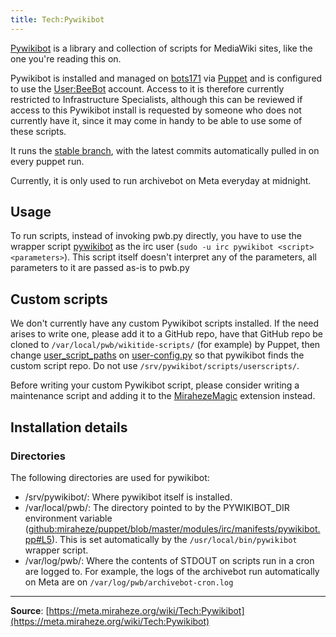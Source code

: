```yaml
---
title: Tech:Pywikibot
---
```


[Pywikibot](https://meta.miraheze.org/wiki/mediawikiwiki:Manual:Pywikibot) is a library and collection of scripts for MediaWiki sites, like the one you're reading this on.

Pywikibot is installed and managed on [bots171](https://meta.miraheze.org/wiki/Tech:Bots171) via [Puppet](https://meta.miraheze.org/wiki/Tech:Puppet) and is configured to use the [User:BeeBot](https://meta.miraheze.org/wiki/User:BeeBot) account. Access to it is therefore currently restricted to Infrastructure Specialists, although this can be reviewed if access to this Pywikibot install is requested by someone who does not currently have it, since it may come in handy to be able to use some of these scripts.

It runs the [stable branch](https://meta.miraheze.org/wiki/github:wikimedia/pywikibot/tree/stable), with the latest commits automatically pulled in on every puppet run.

Currently, it is only used to run archivebot on Meta everyday at midnight.

## Usage

To run scripts, instead of invoking pwb.py directly, you have to use the wrapper script [pywikibot](https://meta.miraheze.org/wiki/github:miraheze/puppet/blob/master/modules/irc/templates/pywikibot/pywikibot.sh) as the irc user (`sudo -u irc pywikibot <script> <parameters>`). This script itself doesn't interpret any of the parameters, all parameters to it are passed as-is to pwb.py

## Custom scripts

We don't currently have any custom Pywikibot scripts installed. If the need arises to write one, please add it to a GitHub repo, have that GitHub repo be cloned to `/var/local/pwb/wikitide-scripts/` (for example) by Puppet, then change [user_script_paths](https://doc.wikimedia.org/pywikibot/stable/api_ref/pywikibot.config.html#external-script-path-settings) on [user-config.py](https://meta.miraheze.org/wiki/github:miraheze/puppet/blob/master/modules/irc/templates/pywikibot/user-config.py) so that pywikibot finds the custom script repo. Do not use `/srv/pywikibot/scripts/userscripts/`.

Before writing your custom Pywikibot script, please consider writing a maintenance script and adding it to the [MirahezeMagic](https://meta.miraheze.org/wiki/github:miraheze/MirahezeMagic) extension instead.

## Installation details

### Directories

The following directories are used for pywikibot:

* /srv/pywikibot/: Where pywikibot itself is installed.
* /var/local/pwb/: The directory pointed to by the PYWIKIBOT_DIR environment variable ([github:miraheze/puppet/blob/master/modules/irc/manifests/pywikibot.pp#L5](https://meta.miraheze.org/wiki/github:miraheze/puppet/blob/master/modules/irc/manifests/pywikibot.pp#L5)). This is set automatically by the `/usr/local/bin/pywikibot` wrapper script.
* /var/log/pwb/: Where the contents of STDOUT on scripts run in a cron are logged to. For example, the logs of the archivebot run automatically on Meta are on `/var/log/pwb/archivebot-cron.log`

----
**Source**: [https://meta.miraheze.org/wiki/Tech:Pywikibot](https://meta.miraheze.org/wiki/Tech:Pywikibot)